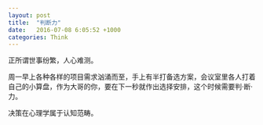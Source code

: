 ```yaml
---
layout: post
title:  "判断力"
date:   2016-07-08 6:05:52 +1000
categories: Think
---
```


正所谓世事纷繁，人心难测。

周一早上各种各样的项目需求汹涌而至，手上有半打备选方案，会议室里各人打着自己的小算盘，作为大哥的你，要在下一秒就作出选择安排，这个时候需要判·断·力。

决策在心理学属于认知范畴。